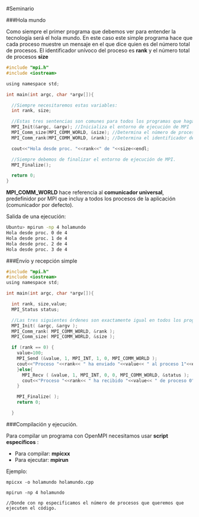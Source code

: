 #Seminario

###Hola mundo

Como siempre el primer programa que debemos ver para entender la tecnología será el hola mundo. En este caso este simple programa hace que cada proceso muestre un mensaje en el que dice quien es del número total de procesos. El identificador unívoco del proceso es **rank** y el número total de procesos **size**

~~~c
#include "mpi.h"
#include <iostream>

using namespace std;

int main(int argc, char *argv[]){

  //Siempre necesitaremos estas variables:
  int rank, size;

  //Estas tres sentencias son comunes para todos los programas que hagamos:
  MPI_Init(&argc, &argv); //Inicializa el entorno de ejecución de MPI
  MPI_Comm_size(MPI_COMM_WORLD, &size); //Determina el número de procesos de un comunicador
  MPI_Comm_rank(MPI_COMM_WORLD, &rank); //Determina el identificador del proceso en un comunicador.

  cout<<"Hola desde proc. "<<rank<<" de "<<size<<endl;

  //Siempre debemos de finalizar el entorno de ejecución de MPI.
  MPI_Finalize();

  return 0;
}
~~~

**MPI_COMM_WORLD** hace referencia al **comunicador universal**, predefinidor por MPI que incluy a todos los procesos de la aplicación (comunicador por defecto).

Salida de una ejecución:

~~~bash
Ubuntu> mpirun -np 4 holamundo
Hola desde proc. 0 de 4
Hola desde proc. 1 de 4
Hola desde proc. 2 de 4
Hola desde proc. 3 de 4
~~~


###Envío y recepción simple

~~~ c
#include "mpi.h"
#include <iostream>
using namespace std;

int main(int argc, char *argv[]){

  int rank, size,value;
  MPI_Status status;

  //Las tres siguientes órdenes son exactamente igual en todos los programas:
  MPI_Init( &argc, &argv );
  MPI_Comm_rank( MPI_COMM_WORLD, &rank );
  MPI_Comm_size( MPI_COMM_WORLD, &size );

  if (rank == 0) {
    value=100;
    MPI_Send (&value, 1, MPI_INT, 1, 0, MPI_COMM_WORLD );
    cout<<"Proceso "<<rank<< " ha enviado "<<value<< " al proceso 1"<<endl;
    }else{
      MPI_Recv ( &value, 1, MPI_INT, 0, 0, MPI_COMM_WORLD, &status );
      cout<<"Proceso "<<rank<< " ha recibido "<<value<< " de proceso 0"<<endl;
    }

    MPI_Finalize( );
    return 0;

  }
~~~








###Compilación y ejecución.

Para compilar un programa con OpenMPI necesitamos usar **script específicos** :

  * Para compilar: **mpicxx**
  * Para ejecutar: **mpirun**

Ejemplo:

    mpicxx -o holamundo holamundo.cpp

    mpirun -np 4 holamundo

    //Donde con np especificamos el número de procesos que queremos que ejecuten el código.
